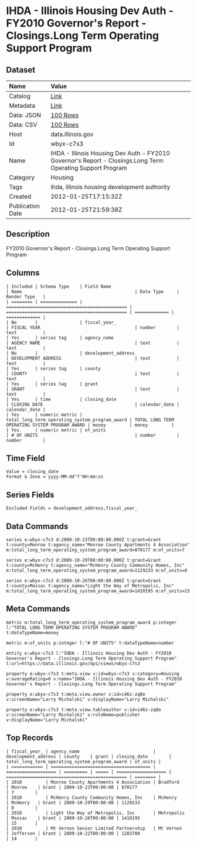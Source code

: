 # IHDA - Illinois Housing Dev Auth - FY2010 Governor's Report - Closings.Long Term Operating Support Program

## Dataset

| Name | Value |
| :--- | :---- |
| Catalog | [Link](https://catalog.data.gov/dataset/ihda-illinois-housing-dev-auth-fy2010-governors-report-closings-long-term-operating-suppor-c00d1) |
| Metadata | [Link](https://data.illinois.gov/api/views/wbyx-c7s3) |
| Data: JSON | [100 Rows](https://data.illinois.gov/api/views/wbyx-c7s3/rows.json?max_rows=100) |
| Data: CSV | [100 Rows](https://data.illinois.gov/api/views/wbyx-c7s3/rows.csv?max_rows=100) |
| Host | data.illinois.gov |
| Id | wbyx-c7s3 |
| Name | IHDA - Illinois Housing Dev Auth - FY2010 Governor's Report - Closings.Long Term Operating Support Program |
| Category | Housing |
| Tags | ihda, illinois housing development authority |
| Created | 2012-01-25T17:15:32Z |
| Publication Date | 2012-01-25T21:59:38Z |

## Description

FY2010 Governor's Report - Closings.Long Term Operating Support Program

## Columns

```ls
| Included | Schema Type    | Field Name                                     | Name                                           | Data Type     | Render Type   |
| ======== | ============== | ============================================== | ============================================== | ============= | ============= |
| No       |                | fiscal_year_                                   | FISCAL YEAR                                    | number        | text          |
| Yes      | series tag     | agency_name                                    | AGENCY NAME                                    | text          | text          |
| No       |                | development_address                            | DEVELOPMENT ADDRESS                            | text          | text          |
| Yes      | series tag     | county                                         | COUNTY                                         | text          | text          |
| Yes      | series tag     | grant                                          | GRANT                                          | text          | text          |
| Yes      | time           | closing_date                                   | CLOSING DATE                                   | calendar_date | calendar_date |
| Yes      | numeric metric | total_long_term_operating_system_program_award | TOTAL LONG TERM OPERATING SYSTEM PROGRAM AWARD | money         | money         |
| Yes      | numeric metric | of_units                                       | # OF UNITS                                     | number        | number        |
```

## Time Field

```ls
Value = closing_date
Format & Zone = yyyy-MM-dd'T'HH:mm:ss
```

## Series Fields

```ls
Excluded Fields = development_address,fiscal_year_
```

## Data Commands

```ls
series e:wbyx-c7s3 d:2009-10-23T00:00:00.000Z t:grant=Grant t:county=Monroe t:agency_name="Monroe County Apartments 4 Association" m:total_long_term_operating_system_program_award=870177 m:of_units=7

series e:wbyx-c7s3 d:2009-10-29T00:00:00.000Z t:grant=Grant t:county=McHenry t:agency_name="McHenry County Community Homes, Inc" m:total_long_term_operating_system_program_award=1129233 m:of_units=8

series e:wbyx-c7s3 d:2009-10-26T00:00:00.000Z t:grant=Grant t:county=Massac t:agency_name="Light the Way of Metropolis, Inc" m:total_long_term_operating_system_program_award=1410195 m:of_units=15
```

## Meta Commands

```ls
metric m:total_long_term_operating_system_program_award p:integer l:"TOTAL LONG TERM OPERATING SYSTEM PROGRAM AWARD" t:dataTypeName=money

metric m:of_units p:integer l:"# OF UNITS" t:dataTypeName=number

entity e:wbyx-c7s3 l:"IHDA - Illinois Housing Dev Auth - FY2010 Governor's Report - Closings.Long Term Operating Support Program" t:url=https://data.illinois.gov/api/views/wbyx-c7s3

property e:wbyx-c7s3 t:meta.view v:id=wbyx-c7s3 v:category=Housing v:averageRating=0 v:name="IHDA - Illinois Housing Dev Auth - FY2010 Governor's Report - Closings.Long Term Operating Support Program"

property e:wbyx-c7s3 t:meta.view.owner v:id=i46z-zq8e v:screenName="Larry Michalski" v:displayName="Larry Michalski"

property e:wbyx-c7s3 t:meta.view.tableauthor v:id=i46z-zq8e v:screenName="Larry Michalski" v:roleName=publisher v:displayName="Larry Michalski"
```

## Top Records

```ls
| fiscal_year_ | agency_name                            | development_address | county    | grant | closing_date        | total_long_term_operating_system_program_award | of_units | 
| ============ | ====================================== | =================== | ========= | ===== | =================== | ============================================== | ======== | 
| 2010         | Monroe County Apartments 4 Association | Bradford            | Monroe    | Grant | 2009-10-23T00:00:00 | 870177                                         | 7        | 
| 2010         | McHenry County Community Homes, Inc    | McHenry             | McHenry   | Grant | 2009-10-29T00:00:00 | 1129233                                        | 8        | 
| 2010         | Light the Way of Metropolis, Inc       | Metropolis          | Massac    | Grant | 2009-10-26T00:00:00 | 1410195                                        | 15       | 
| 2010         | Mt Vernon Senior Limited Partnership   | Mt Vernon           | Jefferson | Grant | 2009-10-22T00:00:00 | 1283700                                        | 14       | 
```